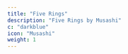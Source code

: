 ```yaml
---
title: "Five Rings"
description: "Five Rings by Musashi"
c: "darkblue"
icon: "Musashi"
weight: 1
---
```

